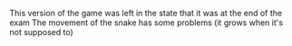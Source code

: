 This version of the game was left in the state that it was at the end of the exam
The movement of the snake has some problems (it grows when it's not supposed to)